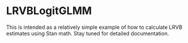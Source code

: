 # LRVBLogitGLMM

This is intended as a relatively simple example of how to calculate LRVB estimates using Stan math.
Stay tuned for detailed documentation.

